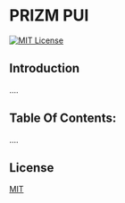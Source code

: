 # PRIZM PUI

[![MIT License](https://img.shields.io/github/license/alan2207/bulletproof-react)](https://github.com/alan2207/bulletproof-react/blob/master/LICENCE)

## Introduction

....

## Table Of Contents:

....

## License

[MIT](https://choosealicense.com/licenses/mit/)
